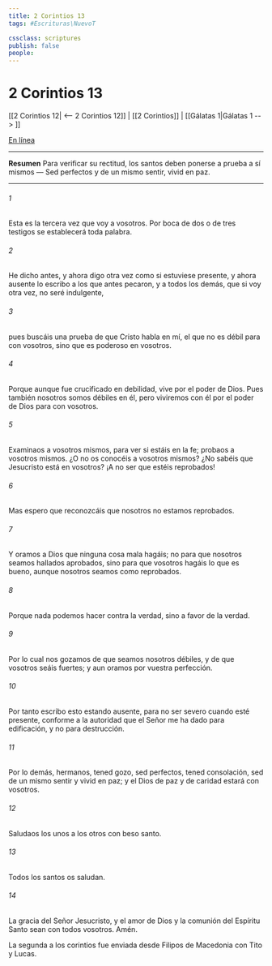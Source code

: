 ```yaml
---
title: 2 Corintios 13
tags: #Escrituras\NuevoT

cssclass: scriptures
publish: false
people:
---
```


# 2 Corintios 13
[[2 Corintios 12| <-- 2 Corintios 12]] | [[2 Corintios]] | [[Gálatas 1|Gálatas 1 --> ]]

[En línea](https://churchofjesuschrist.org/study/scriptures/nt/2-cor/13?lang=spa)

---
__Resumen__
Para verificar su rectitud, los santos deben ponerse a prueba a sí mismos — Sed perfectos y de un mismo sentir, vivid en paz.

---
###### 1 
Esta es la tercera vez que voy a vosotros. Por boca de dos o de tres testigos se establecerá toda palabra.

###### 2 
He dicho antes, y ahora digo otra vez como si estuviese presente, y ahora ausente lo escribo a los que antes pecaron, y a todos los demás, que si voy otra vez, no seré indulgente,

###### 3 
pues buscáis una prueba de que Cristo habla en mí, el que no es débil para con vosotros, sino que es poderoso en vosotros.

###### 4 
Porque aunque fue crucificado en debilidad, vive por el poder de Dios. Pues también nosotros somos débiles en él, pero viviremos con él por el poder de Dios para con vosotros.

###### 5 
Examinaos a vosotros mismos, para ver si estáis en la fe; probaos a vosotros mismos. ¿O no os conocéis a vosotros mismos? ¿No sabéis que Jesucristo está en vosotros? ¡A no ser que estéis reprobados!

###### 6 
Mas espero que reconozcáis que nosotros no estamos reprobados.

###### 7 
Y oramos a Dios que ninguna cosa mala hagáis; no para que nosotros seamos hallados aprobados, sino para que vosotros hagáis lo que es bueno, aunque nosotros seamos como reprobados.

###### 8 
Porque nada podemos hacer contra la verdad, sino a favor de la verdad.

###### 9 
Por lo cual nos gozamos de que seamos nosotros débiles, y de que vosotros seáis fuertes; y aun oramos por vuestra perfección.

###### 10 
Por tanto  escribo esto estando ausente, para no ser severo cuando esté presente, conforme a la autoridad que el Señor me ha dado para edificación, y no para destrucción.

###### 11 
Por lo demás, hermanos, tened gozo, sed perfectos, tened consolación, sed de un mismo sentir y vivid en paz; y el Dios de paz y de caridad estará con vosotros.

###### 12 
Saludaos los unos a los otros con beso santo.

###### 13 
Todos los santos os saludan.

###### 14 
La gracia del Señor Jesucristo, y el amor de Dios y la comunión del Espíritu Santo sean con todos vosotros. Amén.

La segunda  a los corintios fue enviada desde Filipos de Macedonia con Tito y Lucas.

